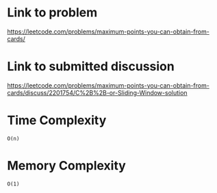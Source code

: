 # Link to problem
https://leetcode.com/problems/maximum-points-you-can-obtain-from-cards/

# Link to submitted discussion
https://leetcode.com/problems/maximum-points-you-can-obtain-from-cards/discuss/2201754/C%2B%2B-or-Sliding-Window-solution

# Time Complexity
`O(n)`

# Memory Complexity
`O(1)`

